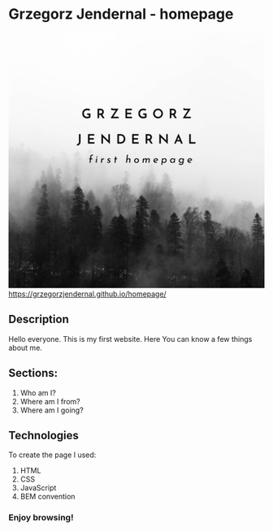 # Grzegorz Jendernal - homepage
![My open graph](https://github.com/GrzegorzJendernal/homepage/blob/main/images/share.png)
https://grzegorzjendernal.github.io/homepage/

## Description
Hello everyone. This is my first website. Here You can know a few things about me. 
## Sections:
1. Who am I?
2. Where am I from?
3. Where am I going?
## Technologies
To create the page I used:
1. HTML
2. CSS
3. JavaScript
4. BEM convention
### Enjoy browsing!

